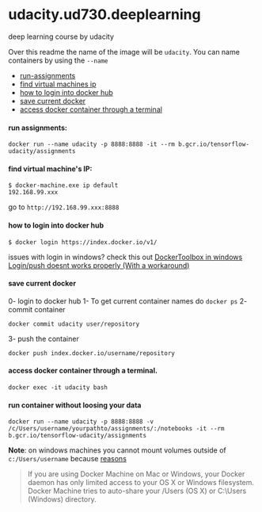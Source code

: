 # udacity.ud730.deeplearning

deep learning course by udacity

Over this readme the name of the image will be `udacity`.
You can name containers by using the `--name`

* [run-assignments](#run-assignments)
* [find virtual machines ip](#find-virtual-machines-ip)
* [how to login into docker hub](#how-to-login-into-docker-hub)
* [save current docker](#save-current-docker)
* [access docker container through a terminal](#access-docker-container-through-a-terminal)

#### run assignments:
~~~
docker run --name udacity -p 8888:8888 -it --rm b.gcr.io/tensorflow-udacity/assignments
~~~

#### find virtual machine's IP:
~~~
$ docker-machine.exe ip default
192.168.99.xxx
~~~

go to `http://192.168.99.xxx:8888`

#### how to login into docker hub
~~~
$ docker login https://index.docker.io/v1/
~~~

issues with login in windows? check this out [DockerToolbox in windows Login/push doesnt works properly (With a workaround)](https://github.com/docker/hub-feedback/issues/473)

#### save current docker

0- login to docker hub
1- To get current container names do `docker ps`
2- commit container
~~~
docker commit udacity user/repository
~~~
3- push the container
~~~
docker push index.docker.io/username/repository
~~~

#### access docker container through a terminal.

~~~
docker exec -it udacity bash
~~~

#### run container without loosing your data

~~~
docker run --name udacity -p 8888:8888 -v /c/Users/username/yourpathto/assignments/:/notebooks -it --rm b.gcr.io/tensorflow-udacity/assignments
~~~

**Note**: on windows machines you cannot mount volumes outside of `c:/Users/username` because
[reasons](https://docs.docker.com/engine/userguide/dockervolumes/#mount-a-host-directory-as-a-data-volume)

> If you are using Docker Machine on Mac or Windows, your Docker daemon has only limited access to your OS X or Windows filesystem. Docker Machine tries to auto-share your /Users (OS X) or C:\Users (Windows) directory.







